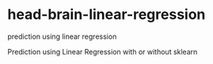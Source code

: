 # head-brain-linear-regression
prediction using linear regression


Prediction using Linear Regression with or without sklearn 
